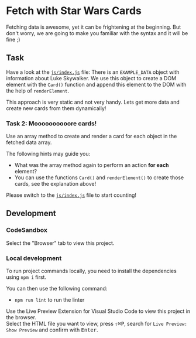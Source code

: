 # Fetch with Star Wars Cards

Fetching data is awesome, yet it can be frightening at the beginning. But don't worry, we are going to make you familiar with the syntax and it will be fine ;)

## Task

Have a look at the [`js/index.js`](./js/index.js) file: There is an `EXAMPLE_DATA` object with information about Luke Skywalker. We use this object to create a DOM element with the `Card()` function and append this element to the DOM with the help of `renderElement`.

This approach is very static and not very handy. Lets get more data and create new cards from them dynamically!


### Task 2: Moooooooooore cards!

Use an array method to create and render a card for each object in the fetched data array.

The following hints may guide you:

- What was the array method again to perform an action **for each** element?
- You can use the functions `Card()` and `renderElement()` to create those cards, see the explanation above!

Please switch to the [`js/index.js`](./js/index.js) file to start counting!

## Development

### CodeSandbox

Select the "Browser" tab to view this project.

### Local development

To run project commands locally, you need to install the dependencies using `npm i` first.

You can then use the following command:

- `npm run lint` to run the linter

Use the Live Preview Extension for Visual Studio Code to view this project in the browser.  
Select the HTML file you want to view, press <kbd>⇧</kbd><kbd>⌘</kbd><kbd>P</kbd>, search for `Live Preview: Show Preview` and confirm with <kbd>Enter</kbd>.
